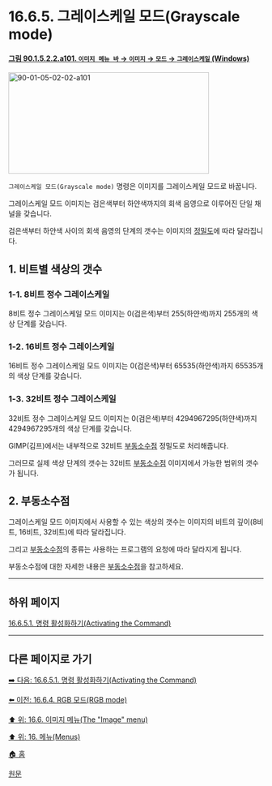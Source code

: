 # 16.6.5. 그레이스케일 모드(Grayscale mode)

<a id="90-01-05-02-02-a101"></a>

#### [그림 90.1.5.2.2.a101. `이미지 메뉴 바` → `이미지` → `모드` → `그레이스케일` (Windows)](./90-01-05-02-02-grayscale.md#90-01-05-02-02-a101)
<img width="396" height="200" alt="90-01-05-02-02-a101" src="https://github.com/user-attachments/assets/5659393a-a2b2-4dbf-a68e-0bd84c2e0267" />

`그레이스케일 모드(Grayscale mode)` 명령은 이미지를 그레이스케일 모드로 바꿉니다.

그레이스케일 모드 이미지는 검은색부터 하얀색까지의 회색 음영으로 이루어진 단일 채널을 갖습니다.

검은색부터 하얀색 사이의 회색 음영의 단계의 갯수는 이미지의 [정밀도](./19-glossaryx-precision.md)에 따라 달라집니다.

<a id="16-06-05-s1"></a>

## 1. 비트별 색상의 갯수

<a id="16-06-05-s1-01"></a>

### 1-1. 8비트 정수 그레이스케일
8비트 정수 그레이스케일 모드 이미지는 0(검은색)부터 255(하얀색)까지 255개의 색상 단계를 갖습니다.

<a id="16-06-05-s1-02"></a>

### 1-2. 16비트 정수 그레이스케일
16비트 정수 그레이스케일 모드 이미지는 0(검은색)부터 65535(하얀색)까지 65535개의 색상 단계를 갖습니다.

<a id="16-06-05-s1-03"></a>

### 1-3. 32비트 정수 그레이스케일
32비트 정수 그레이스케일 모드 이미지는 0(검은색)부터 4294967295(하얀색)까지 4294967295개의 색상 단계를 갖습니다.

GIMP(김프)에서는 내부적으로 32비트 [부동소수점](./19-glossaryx-floating_point.md) 정밀도로 처리해줍니다.

그러므로 실제 색상 단계의 갯수는 32비트 [부동소수점](./19-glossaryx-floating_point.md) 이미지에서 가능한 범위의 갯수가 됩니다.

<a id="16-06-05-s2"></a>

## 2. 부동소수점
그레이스케일 모드 이미지에서 사용할 수 있는 색상의 갯수는 이미지의 비트의 깊이(8비트, 16비트, 32비트)에 따라 달라집니다.

그리고 [부동소수점](./19-glossaryx-floating_point.md)의 종류는 사용하는 프로그램의 요청에 따라 달라지게 됩니다.

부동소수점에 대한 자세한 내용은 [부동소수점](./19-glossaryx-floating_point.md)을 참고하세요.

***

## 하위 페이지

[16.6.5.1. 명령 활성화하기(Activating the Command)](./16-06-05-01-activating_the_command.md)

***

## 다른 페이지로 가기

[➡️ 다음: 16.6.5.1. 명령 활성화하기(Activating the Command)](./16-06-05-01-activating_the_command.md)

[⬅️ 이전: 16.6.4. RGB 모드(RGB mode)](./16-06-04-rgb-mode.md)

[⬆️ 위: 16.6. 이미지 메뉴(The "Image" menu)](./16-06-00-the-image-menu.md)

[⬆️ 위: 16. 메뉴(Menus)](./16-00-menus.md)

[🏠 홈](./00-home.md)

[원문](https://docs.gimp.org/2.10/ko/gimp-image-convert-grayscale.html)